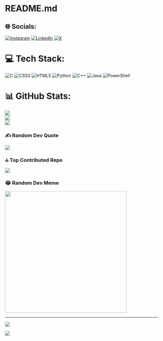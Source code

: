 # README.md

## 🌐 Socials:
[![Instagram](https://img.shields.io/badge/Instagram-%23E4405F.svg?logo=Instagram&logoColor=white)](https://instagram.com/_junaiid._) [![LinkedIn](https://img.shields.io/badge/LinkedIn-%230077B5.svg?logo=linkedin&logoColor=white)](https://linkedin.com/in/junaiidmohd0104) [![X](https://img.shields.io/badge/X-black.svg?logo=X&logoColor=white)](https://x.com/junaiid0104) 

# 💻 Tech Stack:
![C](https://img.shields.io/badge/c-%2300599C.svg?style=for-the-badge&logo=c&logoColor=white) ![CSS3](https://img.shields.io/badge/css3-%231572B6.svg?style=for-the-badge&logo=css3&logoColor=white) ![HTML5](https://img.shields.io/badge/html5-%23E34F26.svg?style=for-the-badge&logo=html5&logoColor=white) ![Python](https://img.shields.io/badge/python-3670A0?style=for-the-badge&logo=python&logoColor=ffdd54) ![C++](https://img.shields.io/badge/c++-%2300599C.svg?style=for-the-badge&logo=c%2B%2B&logoColor=white) ![Java](https://img.shields.io/badge/java-%23ED8B00.svg?style=for-the-badge&logo=openjdk&logoColor=white) ![PowerShell](https://img.shields.io/badge/PowerShell-%235391FE.svg?style=for-the-badge&logo=powershell&logoColor=white)
# 📊 GitHub Stats:
![](https://github-readme-stats.vercel.app/api?username=junaiid0104&theme=material-palenight&hide_border=true&include_all_commits=true&count_private=false)<br/>
![](https://github-readme-streak-stats.herokuapp.com/?user=junaiid0104&theme=material-palenight&hide_border=true)<br/>
![](https://github-readme-stats.vercel.app/api/top-langs/?username=junaiid0104&theme=material-palenight&hide_border=true&include_all_commits=true&count_private=false&layout=compact)

### ✍️ Random Dev Quote
![](https://quotes-github-readme.vercel.app/api?type=horizontal&theme=radical)

### 🔝 Top Contributed Repo
![](https://github-contributor-stats.vercel.app/api?username=junaiid0104&limit=5&theme=dark&combine_all_yearly_contributions=true)

### 😂 Random Dev Meme
<img src='https://randommeme-five.vercel.app/' style="height: 400px;"/>

---
[![](https://visitcount.itsvg.in/api?id=junaiid0104&icon=0&color=0)](https://visitcount.itsvg.in)

[![](https://visitcount.itsvg.in/api?id=junaiid0104&label=Profile%20Views&color=8&pretty=false)](https://visitcount.itsvg.in)

<!-- Proudly created with GPRM ( https://gprm.itsvg.in ) -->
